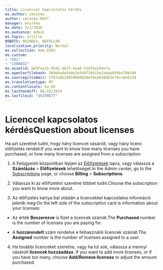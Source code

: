 ```yaml
---
title: Licenccel kapcsolatos kérdés
ms.author: cmcatee
author: cmcatee-MSFT
manager: mnirkhe
ms.date: 3/2/2018
ms.audience: Admin
ms.topic: article
ROBOTS: NOINDEX, NOFOLLOW
localization_priority: Normal
ms.collection: Adm_O365
ms.custom:
- "491"
- "1500032"
ms.assetid: b69fea1b-0542-4b75-bea0-53d7be294e7a
ms.openlocfilehash: 369e6e8e5e8e2e5d9739415e2a4ab959ba706c80
ms.sourcegitcommit: 5fb7a4b28859690020efdea630d03e70cc0e6334
ms.translationtype: MT
ms.contentlocale: hu-HU
ms.lasthandoff: 06/28/2019
ms.locfileid: "35370677"
---
```

# <a name="question-about-licenses"></a><span data-ttu-id="0f345-102">Licenccel kapcsolatos kérdés</span><span class="sxs-lookup"><span data-stu-id="0f345-102">Question about licenses</span></span>

<span data-ttu-id="0f345-103">Ha azt szeretné tudni, hogy hány licencet vásárolt, vagy hány licenc előfizetés rendeli:</span><span class="sxs-lookup"><span data-stu-id="0f345-103">If you want to know how many licenses you have purchased, or how many licenses are assigned from a subscription:</span></span>
  
1. <span data-ttu-id="0f345-104">A Felügyeleti központban lépjen az [Előfizetések](https://go.microsoft.com/fwlink/p/?linkid=842054) lapra, vagy válassza a **Számlázás** \> **Előfizetések** lehetőséget.</span><span class="sxs-lookup"><span data-stu-id="0f345-104">In the Admin center, go to the [Subscriptions](https://go.microsoft.com/fwlink/p/?linkid=842054) page, or choose **Billing** \> **Subscriptions**.</span></span>

2. <span data-ttu-id="0f345-105">Válassza ki az előfizetést szeretne többet tudni.</span><span class="sxs-lookup"><span data-stu-id="0f345-105">Choose the subscription you want to know more about.</span></span>

3. <span data-ttu-id="0f345-106">Az előfizetés kártya bal oldalán a licencekkel kapcsolatos információ jelenik meg:</span><span class="sxs-lookup"><span data-stu-id="0f345-106">On the left side of the subscription card is information about your licenses:</span></span>

  - <span data-ttu-id="0f345-107">Az érték **Beszerezve** is fizet a licencek számát.</span><span class="sxs-lookup"><span data-stu-id="0f345-107">The **Purchased** number is the number of licenses you are paying for.</span></span>

  - <span data-ttu-id="0f345-108">A **hozzárendelt** szám rendelve a felhasználói licencek számát.</span><span class="sxs-lookup"><span data-stu-id="0f345-108">The **Assigned** number is the number of licenses assigned to a user.</span></span>

4. <span data-ttu-id="0f345-109">Ha további licenceket szeretne, vagy ha túl sok, válassza a mennyi vásárolt **licencek hozzáadása** .</span><span class="sxs-lookup"><span data-stu-id="0f345-109">If you want to add more licenses, or if you have too many, choose **Add/Remove licenses** to adjust the amount purchased.</span></span>
